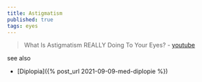 ```yaml
---
title: Astigmatism
published: true
tags: eyes
---
```

> What Is Astigmatism REALLY Doing To Your Eyes? - [youtube](https://www.youtube.com/watch?v=6TqBdjxS-30)

see also
- [Diplopia]({% post_url 2021-09-09-med-diplopie %})
